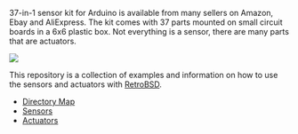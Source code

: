 37-in-1 sensor kit for Arduino is available from many sellers
on Amazon, Ebay and AliExpress. The kit comes with 37 parts
mounted on small circuit boards in a 6x6 plastic box.
Not everything is a sensor, there are many parts that are actuators.

![](https://raw.githubusercontent.com/wiki/sergev/RetroBSD-and-37-Sensor-Kit/binaries/37-in-1-sensor-kit.jpg)

This repository is a collection of examples and information on
how to use the sensors and actuators with [RetroBSD](http://retrobsd.org).

* [Directory Map](https://github.com/sergev/RetroBSD-and-37-Sensor-Kit/wiki/Directory-Map)
* [Sensors](https://github.com/sergev/RetroBSD-and-37-Sensor-Kit/wiki/Sensors)
* [Actuators](https://github.com/sergev/RetroBSD-and-37-Sensor-Kit/wiki/Actuators)
